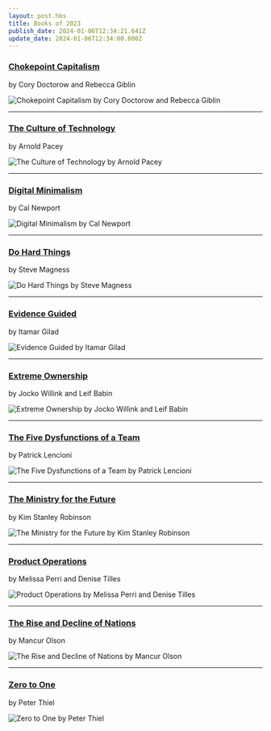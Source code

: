 ```yaml
---
layout: post.hbs
title: Books of 2023
publish_date: 2024-01-06T12:34:21.641Z
update_date: 2024-01-06T12:34:00.000Z
---
```

<h3><a href="https://chokepointcapitalism.com" target="_blank">Chokepoint Capitalism</a></h3>

by Cory Doctorow and Rebecca Giblin

![Chokepoint Capitalism by Cory Doctorow and Rebecca Giblin](/static/images/chokepoint_capitalism.jpg "Chokepoint Capitalism by Cory Doctorow and Rebecca Giblin")

<hr>

<h3><a href="https://mitpress.mit.edu/9780262660563/the-culture-of-technology/" target="_blank">The Culture of Technology</a></h3>

by Arnold Pacey

![The Culture of Technology by Arnold Pacey](/static/images/culture_of_technology.jpg "The Culture of Technology by Arnold Pacey")

<hr>

<h3><a href="https://bookshop.org/p/books/digital-minimalism-choosing-a-focused-life-in-a-noisy-world-cal-newport/12081448?ean=9780525536512" target="_blank">Digital Minimalism</a></h3>

by Cal Newport

![Digital Minimalism by Cal Newport](/static/images/digital_minimalism.jpg "Digital Minimalism by Cal Newport")

<hr>

<h3><a href="https://www.stevemagness.com/do-hard-things/" target="_blank">Do Hard Things</a></h3>

by Steve Magness

![Do Hard Things by Steve Magness](/static/images/do_hard_things.jpg "Do Hard Things by Steve Magness")

<hr>

<h3><a href="https://itamargilad.com/book-evidence-guided/" target="_blank">Evidence Guided</a></h3>

by Itamar Gilad

![Evidence Guided by Itamar Gilad](/static/images/evidence_guided.jpg "Evidence Guided by Itamar Gilad")

<hr>

<h3><a href="https://us.macmillan.com/books/9781250183866/extremeownership/" target="_blank">Extreme Ownership</a></h3>

by Jocko Willink and Leif Babin

![Extreme Ownership by Jocko Willink and Leif Babin](/static/images/extreme_ownership.jpg "Extreme Ownership by Jocko Willink and Leif Babin")

<hr>

<h3><a href="https://www.tablegroup.com/product/dysfunctions/" target="_blank">The Five Dysfunctions of a Team</a></h3>

by Patrick Lencioni

![The Five Dysfunctions of a Team by Patrick Lencioni](/static/images/five_disfunctions.jpg "The Five Dysfunctions of a Team by Patrick Lencioni")

<hr>

<h3><a href="https://en.wikipedia.org/wiki/The_Ministry_for_the_Future" target="_blank">The Ministry for the Future</a></h3>

by Kim Stanley Robinson

![The Ministry for the Future by Kim Stanley Robinson](/static/images/ministry_for_the_future.jpg "The Ministry for the Future by Kim Stanley Robinson")

<hr>

<h3><a href="https://www.productoperations.com/" target="_blank">Product Operations</a></h3>

by Melissa Perri and Denise Tilles

![Product Operations by Melissa Perri and Denise Tilles](/static/images/product_operations.jpg "Product Operations by Melissa Perri and Denise Tilles")

<hr>

<h3><a href="https://www.jstor.org/stable/j.ctt1nprdd" target="_blank">The Rise and Decline of Nations</a></h3>

by Mancur Olson

![The Rise and Decline of Nations by Mancur Olson](/static/images/rise_decline_of_nations.jpg "The Rise and Decline of Nations by Mancur Olson")

<hr>

<h3><a href="https://en.wikipedia.org/wiki/Zero_to_One" target="_blank">Zero to One</a></h3>

by Peter Thiel

![Zero to One by Peter Thiel](/static/images/zero_to_one.jpg "Zero to One by Peter Thiel")